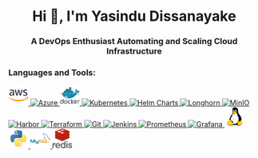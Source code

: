 <h1 align="center">Hi 👋, I'm Yasindu Dissanayake</h1>
<h3 align="center">A DevOps Enthusiast Automating and Scaling Cloud Infrastructure</h3>

<h3 align="left">Languages and Tools:</h3>
<p align="left"> 
  <a href="https://aws.amazon.com" target="_blank"> 
    <img src="https://raw.githubusercontent.com/devicons/devicon/master/icons/amazonwebservices/amazonwebservices-original-wordmark.svg" alt="AWS" width="40" height="40"/> 
  </a>
  <a href="https://azure.microsoft.com" target="_blank"> 
    <img src="https://www.vectorlogo.zone/logos/microsoft_azure/microsoft_azure-icon.svg" alt="Azure" width="40" height="40"/> 
  </a>
  <a href="https://www.docker.com" target="_blank"> 
    <img src="https://raw.githubusercontent.com/devicons/devicon/master/icons/docker/docker-original-wordmark.svg" alt="Docker" width="40" height="40"/> 
  </a>
  <a href="https://kubernetes.io" target="_blank"> 
    <img src="https://www.vectorlogo.zone/logos/kubernetes/kubernetes-icon.svg" alt="Kubernetes" width="40" height="40"/> 
  </a>
  <a href="https://helm.sh" target="_blank"> 
    <img src="https://www.vectorlogo.zone/logos/helmsh/helmsh-icon.svg" alt="Helm Charts" width="40" height="40"/> 
  </a>
  <a href="https://longhorn.io" target="_blank"> 
    <img src="https://www.vectorlogo.zone/logos/longhornio/longhornio-icon.svg" alt="Longhorn" width="40" height="40"/> 
  </a>
  <a href="https://min.io" target="_blank"> 
    <img src="https://www.vectorlogo.zone/logos/minioio/minioio-icon.svg" alt="MinIO" width="40" height="40"/> 
  </a>
  <a href="https://goharbor.io" target="_blank"> 
    <img src="https://www.vectorlogo.zone/logos/goharborio/goharborio-icon.svg" alt="Harbor" width="40" height="40"/> 
  </a>
  <a href="https://www.terraform.io" target="_blank"> 
    <img src="https://www.vectorlogo.zone/logos/terraformio/terraformio-icon.svg" alt="Terraform" width="40" height="40"/> 
  </a>
  <a href="https://git-scm.com" target="_blank"> 
    <img src="https://www.vectorlogo.zone/logos/git-scm/git-scm-icon.svg" alt="Git" width="40" height="40"/> 
  </a>
  <a href="https://www.jenkins.io" target="_blank"> 
    <img src="https://www.vectorlogo.zone/logos/jenkins/jenkins-icon.svg" alt="Jenkins" width="40" height="40"/> 
  </a>
  <a href="https://prometheus.io" target="_blank"> 
    <img src="https://www.vectorlogo.zone/logos/prometheusio/prometheusio-icon.svg" alt="Prometheus" width="40" height="40"/> 
  </a>
  <a href="https://grafana.com" target="_blank"> 
    <img src="https://www.vectorlogo.zone/logos/grafana/grafana-icon.svg" alt="Grafana" width="40" height="40"/> 
  </a>
  <a href="https://www.linux.org" target="_blank"> 
    <img src="https://raw.githubusercontent.com/devicons/devicon/master/icons/linux/linux-original.svg" alt="Linux" width="40" height="40"/> 
  </a>
  <a href="https://www.python.org" target="_blank"> 
    <img src="https://raw.githubusercontent.com/devicons/devicon/master/icons/python/python-original.svg" alt="Python" width="40" height="40"/> 
  </a>
  <a href="https://www.mysql.com" target="_blank"> 
    <img src="https://raw.githubusercontent.com/devicons/devicon/master/icons/mysql/mysql-original-wordmark.svg" alt="MySQL" width="40" height="40"/> 
  </a>
  <a href="https://redis.io" target="_blank"> 
    <img src="https://raw.githubusercontent.com/devicons/devicon/master/icons/redis/redis-original-wordmark.svg" alt="Redis" width="40" height="40"/> 
  </a>
</p>
